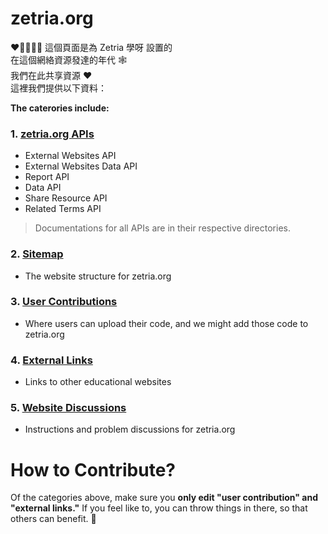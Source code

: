 # zetria.org
♥💛💚💙💜
這個頁面是為 Zetria 學呀 設置的  
在這個網絡資源發達的年代 🕸  
我們在此共享資源 ❤  
這裡我們提供以下資料：
  
**The caterories include:**  
### 1. [zetria.org APIs](./api)
   - External Websites API
   - External Websites Data API
   - Report API
   - Data API
   - Share Resource API
   - Related Terms API
> Documentations for all APIs are in their respective directories.  
### 2. [Sitemap](./sitemap)
   - The website structure for zetria.org
### 3. [User Contributions](./user-contributions)
   - Where users can upload their code, and we might add those code to zetria.org
### 4. [External Links](./external-links)
   - Links to other educational websites
### 5. [Website Discussions](./website-discussions)
   - Instructions and problem discussions for zetria.org
    

# How to Contribute?

Of the categories above, make sure you **only edit "user contribution" and "external links."** If you feel like to, you can throw things in there, so that others can benefit. 🌹
